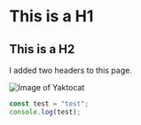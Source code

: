 # This is a H1
## This is a H2

I added two headers to this page.

![Image of Yaktocat](https://octodex.github.com/images/yaktocat.png)

```javascript
const test = "test";
console.log(test);
```
